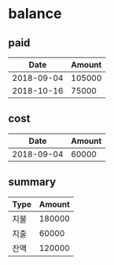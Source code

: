 # balance

## paid

Date | Amount
---- | ------
2018-09-04 | 105000
2018-10-16 | 75000

## cost

Date | Amount
---- | ------
2018-09-04 | 60000

## summary

Type | Amount
---- | ------
지불 | 180000
지출 | 60000
잔액 | 120000
